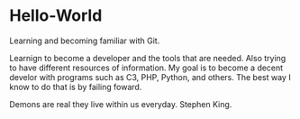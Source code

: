 # Hello-World
Learning and becoming familiar with Git.

Learnign to become a developer and the tools that are needed.
Also trying to have different resources of information. My goal is to become
a decent develor with programs such as C3, PHP, Python, and others. The best way
I know to do that is by failing foward.


Demons are real they live within us everyday.
Stephen King.
